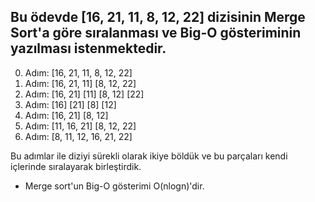## Bu ödevde [16, 21, 11, 8, 12, 22] dizisinin Merge Sort'a göre sıralanması ve Big-O gösteriminin yazılması istenmektedir.

0. Adım:                   [16, 21, 11, 8, 12, 22]
1. Adım:          [16, 21, 11]                 [8, 12, 22] 
2. Adım:      [16, 21]      [11]            [8, 12]     [22]
3. Adım:    [16]    [21]                  [8]    [12] 
4. Adım:      [16, 21]                      [8, 12]             
5. Adım:          [11, 16, 21]                 [8, 12, 22]
6. Adım:                   [8, 11, 12, 16, 21, 22] 

Bu adımlar ile diziyi sürekli olarak ikiye böldük ve bu parçaları kendi içlerinde sıralayarak birleştirdik.

* Merge sort'un Big-O gösterimi O(nlogn)'dir.